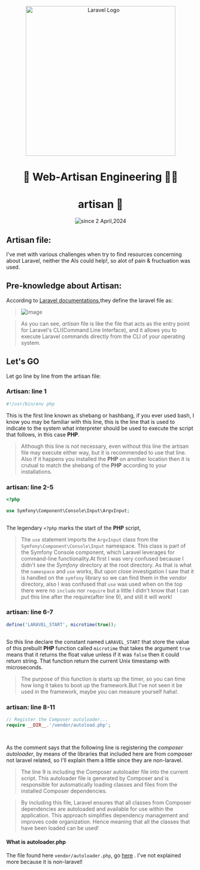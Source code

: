 <div align="center">
  <p align="center"><a href="https://laravel.com" target="_blank"><img src="https://raw.githubusercontent.com/laravel/art/master/logo-lockup/5%20SVG/2%20CMYK/1%20Full%20Color/laravel-logolockup-cmyk-red.svg" width="400" alt="Laravel Logo"></a></p>
  <h1>🚀  Web-Artisan Engineering  🤵‍♂   </h1>
  <h1>artisan 📁</h1>
  
  <p>
    <img src="https://komarev.com/ghpvc/?username=isaka-laravel&label=Visitors&color=0e75b6&style=flat" alt="since 2 April,2024" />
  </p>
</div>

## Artisan file:
I've met with various challenges when try to find resources concerning about Laravel, neither the AIs could help!, so alot of pain & fructuation was used.

## Pre-knowledge about Artisan:
According to [Laravel documentations](https://laravel.com/docs/11.x/artisan),they define the laravel file as:
>![image](https://github.com/isaka-james/laravel-analysis/assets/76619967/65af8aa1-4f6a-4ec2-b7d8-7e9c1465a0a1)

>As you can see, *artisan* file is like the file that acts as the entry point for Laravel's CLI(Command Line Interface), and it allows you to execute Laravel commands directly from the CLI of your operating system.

## Let's GO
Let go line by line from the artisan file:


### Artisan: line 1
```php
#!/usr/bin/env php
```
This is the first line known as shebang or hashbang, if you ever used bash, I know you may be familiar with this line, this is the line that is used to indicate to the system what interpreter should be used to execute the script that follows, in this case **PHP**.
>Although this line is not necessary, even without this line the artisan file may execute either way, but it is recommended to use that line. Also if it happens you installed the **PHP** on another location then it is crutual to match the shebang of the **PHP** according to your installations.

### artisan: line 2-5
```php
<?php
 
use Symfony\Component\Console\Input\ArgvInput;
   
```
The legendary `<?php` marks the start of the **PHP** script, 
>  The `use` statement imports the `ArgvInput` class from the `Symfony\Component\Console\Input` namespace. This class is part of the Symfony Console component, which Laravel leverages for command-line functionality.At first I was very confused because I didn't see the *Symfony* directory at the root directory. As that is what the `namespace` and `use` works, But upon close investigation I saw that it is handled on the `symfony` library so we can find them in the *vendor* directory, also I was confused that `use` was used when on the top there were no `include` nor `require` but a little I didn't know that I can put this line after the require(after line 9), and still it will work! 

### artisan: line 6-7
```php
define('LARAVEL_START', microtime(true));
   
```
So this line declare the constant named `LARAVEL_START` that store the value of this prebuilt **PHP** function called `microtime` that takes the argument `true` means that it returns the float value unless if it was `false` then it could return string. That function return the current Unix timestamp with microseconds.
> The purpose of this function is starts up the timer, so you can time how long it takes to boot up the framework.But I've not seen it be used in the framework, maybe you can measure yourself haha!.

### artisan: line  8-11
```php
// Register the Composer autoloader...
require __DIR__.'/vendor/autoload.php';
    
   
```
As the comment says that the following line is registering the *composer autoloader*, by means of the libraries that included here are from composer not laravel related, so I'll explain them a little since they are non-laravel.
> The line 9 is including the Composer autoloader file into the current script. This autoloader file is generated by Composer and is responsible for automatically loading classes and files from the installed Composer dependencies.

> By including this file, Laravel ensures that all classes from Composer dependencies are autoloaded and available for use within the application. This approach simplifies dependency management and improves code organization. Hence meaning that all the classes that have been loaded can be used!

#### What is autoloader.php
The file found here `vendor/autoloader.php`, go [here](non-laravel/autoloader.php) . I've not explained more because it is non-laravel!





